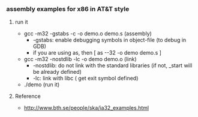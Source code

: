### assembly examples for x86 in AT&T style

1. run it
	- gcc -m32 -gstabs -c -o demo.o demo.s (assembly)
		- -gstabs: enable debugging symbols in object-file (to debug in GDB)
		- if you are using as, then [ as --32 -o demo demo.s ]
	- gcc -m32 -nostdlib -lc -o demo demo.o (link)
		- -nostdlib: do not link with the standard libraries (if not, _start will be already defined)
		- -lc: link with libc ( get exit symbol defined)
	- ./demo (run it)

2. Reference
	- http://www.bth.se/people/ska/ia32_examples.html
